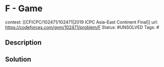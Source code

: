 # F - Game

contest: [[CFICPC/102471/102471|2019 ICPC Asia-East Continent Final]]
url: https://codeforces.com/gym/102471/problem/F
Status: #UNSOLVED
Tags: #

## Description

## Solution

